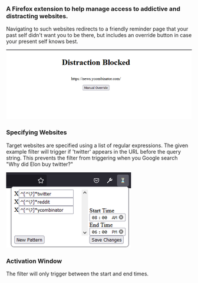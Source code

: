 ### A Firefox extension to help manage access to addictive and distracting websites. 
Navigating to such websites redirects
to a friendly reminder page that your past self didn't want you to be there, but includes an override button in case
your present self knows best.

![Distraction Redirect Page](./readme_imgs/override.png)

### Specifying Websites
Target websites are specified using a list of regular expressions. The given example filter will trigger if 
'twitter' appears in the URL before the query string. This prevents the filter from triggering when you Google search 
"Why did Elon buy twitter?"

![Example settings](./readme_imgs/browser_action.png)


### Activation Window
The filter will only trigger between the start and end times.
